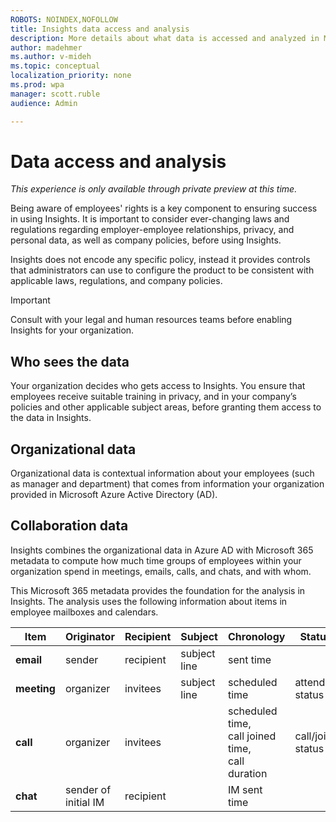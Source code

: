 ```yaml
---
ROBOTS: NOINDEX,NOFOLLOW
title: Insights data access and analysis
description: More details about what data is accessed and analyzed in Microsoft 365 Insights
author: madehmer
ms.author: v-mideh
ms.topic: conceptual
localization_priority: none
ms.prod: wpa
manager: scott.ruble
audience: Admin

---
```


# Data access and analysis

*This experience is only available through private preview at this time.*

Being aware of employees' rights is a key component to ensuring success in using Insights. It is important to consider ever-changing laws and regulations regarding employer-employee relationships, privacy, and personal data, as well as company policies, before using Insights.

Insights does not encode any specific policy, instead it provides controls that administrators can use to configure the product to be consistent with applicable laws, regulations, and company policies.

>[!Important]
> Consult with your legal and human resources teams before enabling Insights for your organization.

## Who sees the data

Your organization decides who gets access to Insights. You ensure that employees receive suitable training in privacy, and in your company’s policies and other applicable subject areas, before granting them access to the data in Insights.

## Organizational data

Organizational data is contextual information about your employees (such as manager and department) that comes from information your organization provided in Microsoft Azure Active Directory (AD).

## Collaboration data

Insights combines the organizational data in Azure AD with Microsoft 365 metadata to compute how much time groups of employees within your organization spend in meetings, emails, calls, and chats, and with whom.

This Microsoft 365 metadata provides the foundation for the analysis in Insights. The analysis uses the following information about items in employee mailboxes and calendars.

 | Item | Originator | Recipient | Subject | Chronology | Status | Venue |
 | ---- | ---- | ---- | ---- | ---- | ---- | ---- |
 | **email** | sender | recipient | subject line | sent time |  |  |
 | **meeting** | organizer | invitees | subject line | scheduled time | attendee status | scheduled location |
 | **call** | organizer | invitees |  | scheduled time, <br>call joined time, <br>call duration | call/join status |  |
 | **chat** | sender of <br>initial IM | recipient |  | IM sent time |  |  |
